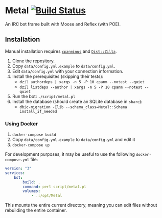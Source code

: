 # Metal [![Build Status](https://travis-ci.org/n7st/Metal.svg?branch=master)](https://travis-ci.org/n7st/Metal)

An IRC bot frame built with Moose and Reflex (with POE).

## Installation

Manual installation requires [`cpanminus`](https://metacpan.org/pod/App::cpanminus)
and [`Dist::Zilla`](https://metacpan.org/pod/Dist::Zilla).

1. Clone the repository.
2. Copy `data/config.yml.example` to `data/config.yml`.
3. Edit `data/config.yml` with your connection information.
4. Install the prerequisites (skipping their tests):
    * `dzil authordeps | xargs -n 5 -P 10 cpanm --notest --quiet`
    * `dzil listdeps --author | xargs -n 5 -P 10 cpanm --notest --quiet`
5. Run the bot: `./script/metal.pl`
6. Install the database (should create an SQLite database in `share`):
    * `dbic-migration -Ilib --schema_class=Metal::Schema install_if_needed`

### Using Docker

1. `docker-compose build`
2. Copy `data/config.yml.example` to `data/config.yml` and edit it
3. `docker-compose up`

For development purposes, it may be useful to use the following
`docker-compose.yml` file:

```yaml
version: "3"
services:
    bot:
        build: .
        command: perl script/metal.pl
        volumes:
            - .:/opt/Metal
```

This mounts the entire current directory, meaning you can edit files without
rebuilding the entire container.

